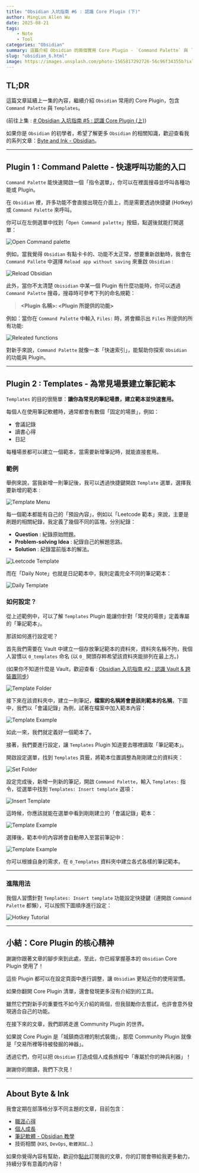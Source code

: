 ```yaml
---
title: "Obsidian 入坑指南 #6 : 認識 Core Plugin (下)"
author: MingLun Allen Wu
date: 2025-08-21
tags: 
    - Note
    - Tool
categories: "Obsidian"
summary: 這篇介紹 Obsidian 的兩個實用 Core Plugin - `Command Palette` 與 `Templates`，幫助新手快速呼叫功能並建立專屬筆記範本。
slug: "obsidian_6.html"
image: https://images.unsplash.com/photo-1565817292726-56c96f34355b?ixlib=rb-4.0.3&ixid=M3wxMjA3fDB8MHxwaG90by1wYWdlfHx8fGVufDB8fHx8fA%3D%3D&auto=format&fit=crop&w=2969&q=80
---
```


## TL;DR

這篇文章延續上一集的內容，繼續介紹 `Obsidian` 常用的 Core Plugin，包含 `Command Palette` 與 `Templates`。

(前往上集 :
[# Obsidian 入坑指南 #5 : 認識 Core Plugin (上)](https://minglunwu.com/notes/2024/obsidian_5.html/))

如果你是 `Obsidian` 的初學者，希望了解更多 `Obsidian` 的相關知識，歡迎查看我的系列文章：[Byte and Ink - Obsidian](https://minglunwu.com/categories/obsidian/)。

---

## Plugin 1 : Command Palette - 快速呼叫功能的入口

`Command Palette` 能快速開啟一個「指令選單」，你可以在裡面搜尋並呼叫各種功能或 Plugin。

在 `Obsidian` 裡，許多功能不會直接出現在介面上，而是需要透過快捷鍵 (Hotkey) 或 `Command Palette` 來呼叫。

你可以在左側選單中找到「`Open Command palette`」按鈕，點選後就能打開選單：

![Open Command palette](https://minglunwu.com/images/20250819/1.png)

例如，當我覺得 `Obsidian` 有點卡卡的、功能不太正常，想要重新啟動時，我會在 `Command Pallete` 中選擇 `Reload app without saving` 來重啟 `Obsidian` : 

![Reload Obsidian](https://minglunwu.com/images/20250819/2.png)

此外，當你不太清楚 `Obisidian` 中某一個 Plugin 有什麼功能時，你可以透過 `Command Palette` 搜尋，搜尋時可參考下列的命名規範：

> **<Plugin 名稱>: <Plugin 所提供的功能>**

例如：當你在 `Command Palette` 中輸入 `Files:` 時，將會顯示出 `Files` 所提供的所有功能:

![Releated functions](https://minglunwu.com/images/20250819/3.png)

對新手來說，`Command Palette` 就像一本「快速索引」，能幫助你探索 `Obsidian` 的功能與 Plugin。

---

## Plugin 2 : Templates - 為常見場景建立筆記範本

`Templates` 的目的很簡單：**讓你為常見的筆記場景，建立範本並快速套用。**

每個人在使用筆記軟體時，通常都會有數個「固定的場景」，例如：

+ 會議記錄
+ 讀書心得
+ 日記

每種場景都可以建立一個範本，當需要新增筆記時，就能直接套用。

### 範例

舉例來說，當我新增一則筆記後，我可以透過快捷鍵開啟 `Template` 選單，選擇我要新增的範本 :

![Template Menu](https://minglunwu.com/images/20250819/4.png)

每一個範本都能有自己的「預設內容」，例如以「Leetcode 範本」來說，主要是刷題的相關紀錄，我定義了幾個不同的區塊，分別紀錄：

+ **Question** : 紀錄原始問題。
+ **Problem-solving Idea** : 紀錄自己的解題思路。
+ **Solution** : 紀錄當前版本的解法。

![Leetcode Template](https://minglunwu.com/images/20250819/5.png)

而在「Daily Note」也就是日記範本中，我則定義完全不同的筆記範本：

![Daily Template](https://minglunwu.com/images/20250819/6.png)

### 如何設定？

從上述範例中，可以了解 `Templates` Plugin 能讓你針對「常見的場景」定義專屬的「筆記範本」。

那該如何進行設定呢？

首先我們需要在 Vault 中建立一個存放筆記範本的資料夾，資料夾名稱不拘，我個人習慣以 `0_templates` 命名 (以 `0_` 開頭存粹希望該資料夾能排列在最上方。)

(如果你不知道什麼是 Vault，歡迎查看 : [Obsidian 入坑指南 #2 : 認識 Vault & 跨裝置同步](https://minglunwu.com/notes/2024/obsidian_2.html/))

![Template Folder](https://minglunwu.com/images/20250819/7.png)

接下來在該資料夾中，建立一則筆記，**檔案的名稱將會是該則範本的名稱**，下圖中，我們以「會議記錄」為例，試著在檔案中加入範本內容：

![Template Example](https://minglunwu.com/images/20250819/8.png)

如此一來，我們就定義好一個範本了。

接著，我們要進行設定，讓 `Templates` Plugin 知道要去哪裡讀取「筆記範本」。

開啟設定選單，找到 `Templates` 頁籤，將範本位置調整為剛剛建立的資料夾：

![Set Folder](https://minglunwu.com/images/20250819/9.png)

設定完成後，新增一則新的筆記，開啟 `Command Palette`，輸入 `Templates:` 指令，從選單中找到 `Templates: Insert template` 選項：

![Insert Template](https://minglunwu.com/images/20250819/10.png)

這時候，你應該就能在選單中看到剛剛建立的「會議記錄」範本：

![Template Example](https://minglunwu.com/images/20250819/11.png)

選擇後，範本中的內容將會自動帶入至當前筆記中：

![Template Example](https://minglunwu.com/images/20250819/12.png)

你可以根據自身的需求，在 `0_Templates` 資料夾中建立各式各樣的筆記範本。

---

### 進階用法

我個人習慣針對 `Templates: Insert template` 功能設定快捷鍵（連開啟 `Command Palette` 都懶），可以按照下圖順序進行設定：

![Hotkey Tutorial](https://minglunwu.com/images/20250819/13.png)

---

## 小結：Core Plugin 的核心精神

謝謝你跟著文章的腳步來到此處，至此，你已經掌握基本的 `Obsidian` Core Plugin 使用了！

這些 Plugin 都可以在設定頁面中進行調整，讓 `Obsidian` 更貼近你的使用習慣。

如果你翻開 Core Plugin 清單，還會發現更多沒有介紹到的工具。

雖然它們對新手的重要性不如今天介紹的兩個，但我鼓勵你去嘗試，也許會意外發現適合自己的功能。

在接下來的文章，我們即將走進 Community Plugin 的世界。

如果說 Core Plugin 是「城鎮商店裡的制式裝備」，那麼 Community Plugin 就像是「交易所裡等待被發掘的神器」。

透過它們，你可以把 `Obsidian` 打造成個人成長旅程中「專屬於你的神兵利器」！

謝謝你的閱讀，我們下次見！

---

## About Byte & Ink

我會定期在部落格分享不同主題的文章，目前包含：

+ [職涯心得](https://minglunwu.com/tags/career/)
+ [個人成長](https://minglunwu.com/categories/weekly-reflection/)
+ [筆記軟體 - Obsidian 教學](http://minglunwu.com/categories/obsidian/)
+ 技術相關 (`K8S`, `DevOps`, `軟體測試`...)

如果你覺得內容有幫助，歡迎你[點此](https://minglunwu.substack.com/subscribe)訂閱我的文章，你的訂閱會帶給我更多動力，持續分享有意義的內容！